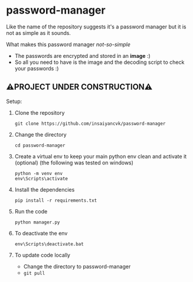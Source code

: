 # password-manager
Like the name of the repository suggests it's a password manager but it is not as simple as it sounds.

What makes this password manager _not-so-simple_
- The passwords are encrypted and stored in an **image** :)
- So all you need to have is the image and the decoding script to check your passwords :)

## ⚠️PROJECT UNDER CONSTRUCTION⚠️

Setup:

1. Clone the repository

    ```
    git clone https://github.com/insaiyancvk/password-manager
    ```

2. Change the directory

    ```
    cd password-manager
    ```

3. Create a virtual env to keep your main python env clean and activate it (optional) (the following was tested on windows)

    ```
    python -m venv env
    env\Scripts\activate
    ```

3. Install the dependencies

    ```
    pip install -r requirements.txt
    ```

4. Run the code

    ```
    python manager.py
    ```

5. To deactivate the env

    ```
    env\Scripts\deactivate.bat
    ```

6. To update code locally

    - Change the directory to password-manager
    - `git pull`